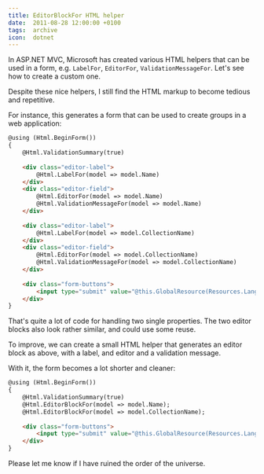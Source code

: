 ```yaml
---
title: EditorBlockFor HTML helper
date:  2011-08-28 12:00:00 +0100
tags:  archive
icon:  dotnet
---
```


In ASP.NET MVC, Microsoft has created various HTML helpers that can be used in a form, e.g. `LabelFor`, `EditorFor`, `ValidationMessageFor`. Let's see how to create a custom one.

Despite these nice helpers, I still find the HTML markup to become tedious and repetitive. 

For instance, this generates a form that can be used to create groups in a web application:

```html
@using (Html.BeginForm())
{
    @Html.ValidationSummary(true)
    
    <div class="editor-label">
        @Html.LabelFor(model => model.Name)
    </div>
    <div class="editor-field">
        @Html.EditorFor(model => model.Name)
        @Html.ValidationMessageFor(model => model.Name)
    </div>
    
    <div class="editor-label">
        @Html.LabelFor(model => model.CollectionName)
    </div>
    <div class="editor-field">
        @Html.EditorFor(model => model.CollectionName)
        @Html.ValidationMessageFor(model => model.CollectionName)
    </div>
    
    <div class="form-buttons">
        <input type="submit" value="@this.GlobalResource(Resources.Language.Create)" />
    </div>
}
```

That's quite a lot of code for handling two single properties. The two editor blocks also look rather similar, and could use some reuse.

To improve, we can create a small HTML helper that generates an editor block as above, with a label, and editor and a validation message. 

With it, the form becomes a lot shorter and cleaner:

```html
@using (Html.BeginForm())
{
    @Html.ValidationSummary(true)
    @Html.EditorBlockFor(model => model.Name);
    @Html.EditorBlockFor(model => model.CollectionName);
    
    <div class="form-buttons">
        <input type="submit" value="@this.GlobalResource(Resources.Language.Create)" />
    </div>
}
```

Please let me know if I have ruined the order of the universe.